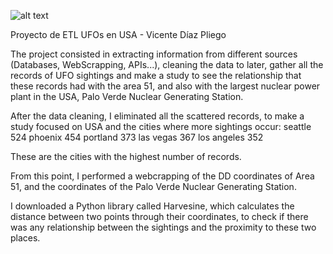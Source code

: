 ![alt text](https://static01.nyt.com/images/2020/07/28/us/28xp-UFO/28xp-UFO-facebookJumbo.jpg)



Proyecto de ETL UFOs en USA - Vicente Díaz Pliego



The project consisted in extracting information from different sources (Databases, WebScrapping, APIs...), cleaning the data to later, gather all the records of UFO sightings and make a study to see the relationship that these records had with the area 51, and also with the largest nuclear power plant in the USA, Palo Verde Nuclear Generating Station.

After the data cleaning, I eliminated all the scattered records, to make a study focused on USA and the cities where more sightings occur:
seattle 524
phoenix 454
portland 373
las vegas 367
los angeles 352

These are the cities with the highest number of records.

From this point, I performed a webcrapping of the DD coordinates of Area 51, and the coordinates of the Palo Verde Nuclear Generating Station.

I downloaded a Python library called Harvesine, which calculates the distance between two points through their coordinates, to check if there was any relationship between the sightings and the proximity to these two places.





